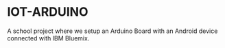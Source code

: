 # IOT-ARDUINO

A school project where we setup an Arduino Board with an Android device connected with IBM Bluemix.

